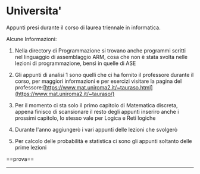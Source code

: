# Universita'
Appunti presi durante il corso di laurea triennale in informatica.

Alcune Informazioni:
  
1) Nella directory di Programmazione si trovano anche programmi scritti nel linguaggio di assemblaggio ARM, cosa che non è stata svolta nelle lezioni di programmazione, bensì in quelle di ASE
  
2) Gli appunti di analisi 1 sono quelli che ci ha fornito il professore durante il corso, per maggiori informazioni e per esercizi visitare la pagina del professore:[https://www.mat.uniroma2.it/~tauraso.html](https://www.mat.uniroma2.it/~tauraso/)

3) Per il momento ci sta solo il primo capitolo di Matematica discreta, appena finisco di scansionare il resto degli appunti inseriro anche i prossimi capitolo, lo stesso vale per Logica e Reti logiche

4) Durante l'anno aggiungerò i vari appunti delle lezioni che svolgerò

5) Per calcolo delle probabilità e statistica ci sono gli appunti soltanto delle prime lezioni

==prova==

---
